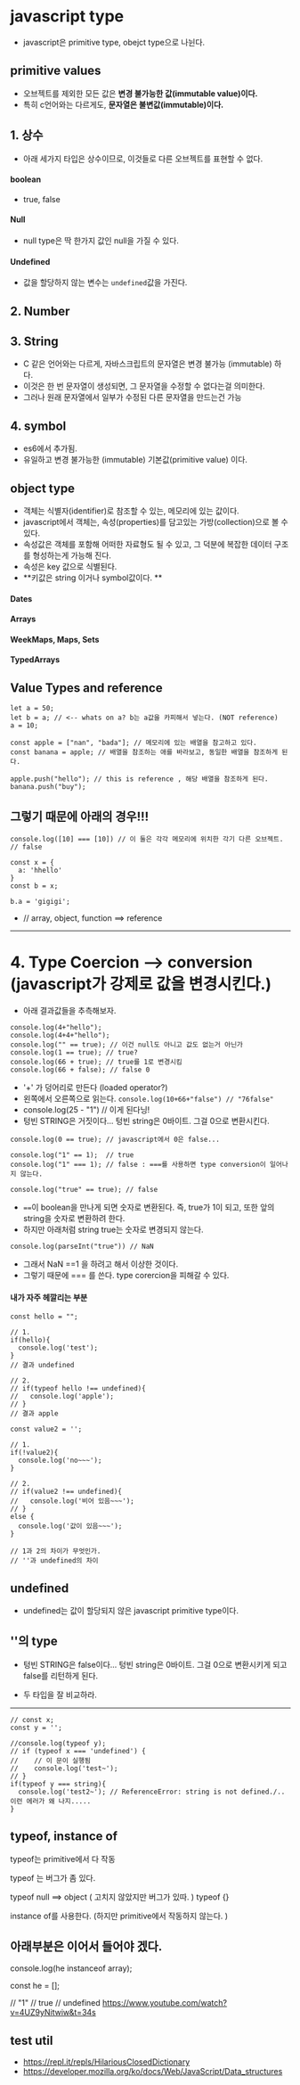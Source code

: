 # javascript type
- javascript은 primitive type, obejct type으로 나뉜다. 

## primitive values
- 오브젝트를 제외한 모든 값은 **변경 불가능한 값(immutable value)이다.**  
- 특히 c언어와는 다르게도, **문자열은 불변값(immutable)이다.**  

## 1. 상수
- 아래 세가지 타입은 상수이므로, 이것들로 다른 오브젝트를 표현할 수 없다. 
  
#### boolean  
- true, false   
  
#### Null 
- null type은 딱 한가지 값인 null을 가질 수 있다.   
  
#### Undefined
- 값을 할당하지 않는 변수는 `undefined`값을 가진다.  

## 2. Number
## 3. String
- C 같은 언어와는 다르게, 자바스크립트의 문자열은 변경 불가능 (immutable) 하다. 
- 이것은 한 번 문자열이 생성되면, 그 문자열을 수정할 수 없다는걸 의미한다. 
- 그러나 원래 문자열에서 일부가 수정된 다른 문자열을 만드는건 가능  

## 4. symbol
- es6에서 추가됨. 
- 유일하고 변경 불가능한 (immutable) 기본값(primitive value) 이다. 

  
## object type
- 객체는 식별자(identifier)로 참조할 수 있는, 메모리에 있는 값이다. 
- javascript에서 객체는, 속성(properties)를 담고있는 가방(collection)으로 볼 수 있다. 
- 속성값은 객체를 포함해 어떠한 자료형도 될 수 있고, 그 덕분에 복잡한 데이터 구조를 형성하는게 가능해 진다. 
- 속성은 key 값으로 식별된다. 
- **키값은 string 이거나 symbol값이다. **

#### Dates
#### Arrays
#### WeekMaps, Maps, Sets
#### TypedArrays
  


## Value Types and reference  

```
let a = 50;
let b = a; // <-- whats on a? b는 a값을 카피해서 넣는다. (NOT reference)
a = 10;  
``` 
  
```  
const apple = ["nan", "bada"]; // 메모리에 있는 배열을 참고하고 있다. 
const banana = apple; // 배열을 참조하는 애를 바라보고, 동일한 배열을 참조하게 된다. 

apple.push("hello"); // this is reference , 해당 배열을 참조하게 된다. 
banana.push("buy");
```  
  

## 그렇기 때문에 아래의 경우!!!

  
```
console.log([10] === [10]) // 이 둘은 각각 메모리에 위치한 각기 다른 오브젝트. // false

const x = {
  a: 'hhello'
}
const b = x;

b.a = 'gigigi';
```  


- // array, object, function ==> reference

---
# 4. Type Coercion --> conversion (javascript가 강제로 값을 변경시킨다.)
- 아래 결과값들을 추측해보자. 
  
```
console.log(4+"hello");
console.log(4+4+"hello");
console.log("" == true); // 이건 null도 아니고 값도 없는거 아닌가 
console.log(1 == true); // true?
console.log(66 + true); // true를 1로 변경시킴
console.log(66 + false); // false 0 
```

- '+' 가 덩어리로 만든다 (loaded operator?)
- 왼쪽에서 오른쪽으로 읽는다. `console.log(10+66+"false") // "76false"  ` 
- console.log(25 - "1") // 이게 된다닝!
- 텅빈 STRING은 거짓이다... 텅빈 string은 0바이트. 그걸 0으로 변환시킨다.  

```
console.log(0 == true); // javascript에서 0은 false... 
```  
  
```  
console.log("1" == 1);  // true
console.log("1" === 1); // false : ===를 사용하면 type conversion이 일어나지 않는다. 
```  

```
console.log("true" == true); // false
```  

- `==`이 boolean을 만나게 되면 숫자로 변환된다. 즉, true가 1이 되고, 또한 앞의 string을 숫자로 변환하려 한다. 
- 하지만 아래처럼 string true는 숫자로 변경되지 않는다. 
   
```
console.log(parseInt("true")) // NaN
```  
  
- 그래서 NaN ==1 을 하려고 해서 이상한 것이다. 
- 그렇기 때문에 === 를 쓴다. type corercion을 피해갈 수 있다. 

#### 내가 자주 헤깔리는 부분  
```
const hello = "";

// 1. 
if(hello){
  console.log('test'); 
}
// 결과 undefined

// 2. 
// if(typeof hello !== undefined){
//   console.log('apple');
// }
// 결과 apple
```

```
const value2 = '';

// 1. 
if(!value2){
  console.log('no~~~');
}

// 2. 
// if(value2 !== undefined){
//   console.log('비어 있음~~~');
// } 
else {
  console.log('값이 있음~~~');
}

// 1과 2의 차이가 무엇인가. 
// ''과 undefined의 차이 
```
  
## undefined 
- undefined는 값이 할당되지 않은 javascript primitive type이다.
  
## ''의 type
- 텅빈 STRING은 false이다... 텅빈 string은 0바이트. 그걸 0으로 변환시키게 되고 false를 리턴하게 된다. 

- 두 타입을 잘 비교하라.  
  
---
    
```
// const x;
const y = '';

//console.log(typeof y);
// if (typeof x === 'undefined') {
//    // 이 문이 실행됨
//    console.log('test~');
// }
if(typeof y === string){
  console.log('test2~'); // ReferenceError: string is not defined./.. 이런 에러가 왜 나지..... 
}

```
    
    
## typeof, instance of 

typeof는 primitive에서 다 작동

typeof 는 버그가 좀 있다. 

typeof null ==> object ( 고치지 않았지만 버그가 있따. )
typeof {}

instance of를 사용한다. (하지만 primitive에서 작동하지 않는다. )



## 아래부분은 이어서 들어야 겠다. 
console.log(he instanceof array);

const he = [];

// "1"
// true
// undefined
 https://www.youtube.com/watch?v=4UZ9yNitwiw&t=34s

## test util  
- https://repl.it/repls/HilariousClosedDictionary  
- https://developer.mozilla.org/ko/docs/Web/JavaScript/Data_structures    
